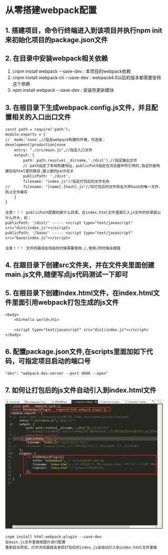 # 从零搭建webpack配置

## 1. 搭建项目，命令行终端进入到该项目并执行npm init 来初始化项目的package.json文件

## 2. 在目录中安装webpack相关依赖

> 
  1) cnpm install webpack --save-dev : 本项目的webpack依赖 
  2) cnpm install webpack-cli --save-dev : webpack4.0以后的版本都需要安转这个依赖 
  3) npm install webpack --save-dev : 安装热更新模块 

## 3. 在根目录下生成webpack.config.js文件，并且配置相关的入口出口文件

```
const path = require('path');
module.exports = {
//	mode:'none',//指定webpack构建的环境，可选值：development|production|none
	entry: "./src/main.js",//指定入口文件
    output: {
        path: path.resolve(__dirname,'./dist'),//指定输出文件
        // path指定了本地构建地址，publicPath指定在浏览器中所引用的,指定的是构建后在html里的路径,跟上面的path无关
        publicPath: './dist',
        filename: "index.js"//指定打包后的文件名称 
//      filename: "[name].[hash].js"//将打包后的文件命名为带hash的唯一文件，防止文件缓存
    }
}

注意！！！ publicPath配置的是什么目录，在index.html文件里面引入js文件的目录就以什么开头，如：
publicPath: '/dist/' ----- <script type="text/javascript" src="dist/index.js"></script>
publicPath: '/base/' ----- <script type="text/javascript" src="base/index.js"></script>

注意！！！ 文件的路径在同级的时候需要使用./,使用/的时候会报错
```
## 4. 在跟目录下创建src文件夹，并在文件夹里面创建main.js文件,随便写点js代码测试一下即可
## 5. 在根目录下创建index.html文件，在index.html文件里面引用webpack打包生成的js文件
```
<body>
	<h1>hello world</h1>
	
	<script type="text/javascript" src="dist/index.js"></script>
</body>
```
## 6. 配置package.json文件,在scripts里面加如下代码，可指定项目启动的端口号
```
"dev": "webpack-dev-server --port 9898 --open"
```

## 7. 如何让打包后的js文件自动引入到index.html文件
![本地图片](/images/2.png)
```
cnpm install html-webpack-plugin --save-dev
在main.js文件里面按图片进行配置
重新启动项目，打开浏览器就会发现打包后的index.js会自动引入到index.html文件里面
```


